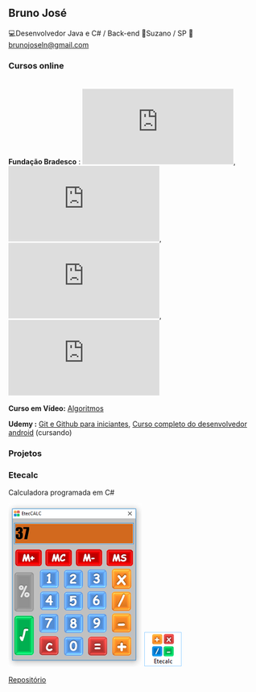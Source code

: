 ## Bruno José<br>
:computer:Desenvolvedor Java e C# / Back-end
:european_post_office:Suzano / SP
:email: brunojoseln@gmail.com

### Cursos online</br></br>

**Fundação Bradesco** :                                                                                                       ![C#](https://github.com/brunojoseln/Curriculo/blob/master/Certificados/Certificado%20C%23.pdf), ![Modelagem de dados](https://github.com/brunojoseln/Curriculo/blob/master/Certificados/Certificado%20-%20Modelagem%20de%20dados.pdf),                                                                         ![Ilustração e design gráfico](https://github.com/brunojoseln/Curriculo/blob/master/Certificados/Certificado%20-%20Ilustra%C3%A7%C3%A3o%20e%20Design%20Gr%C3%A1fico%20para%20web.pdf),                                                                     ![Windows 7](https://github.com/brunojoseln/Curriculo/blob/master/Certificados/Certificado%20Windows%207.pdf)<br>

**Curso em Vídeo:** [Algoritmos](https://github.com/brunojoseln/Curriculo/blob/master/Certificados/Certificado.jpeg)

**Udemy :** [Git e Github para iniciantes](https://www.udemy.com/git-e-github-para-iniciantes/), [Curso completo do desenvolvedor android](https://www.udemy.com/curso-completo-do-desenvolvedor-android/) (cursando)

### Projetos

### Etecalc
Calculadora programada em C#

![Eteccalc](https://github.com/brunojoseln/Curriculo/blob/master/imagens/Programa.png)
![Eteccalc](https://github.com/brunojoseln/Curriculo/blob/master/imagens/icone.png)


[Repositório](https://github.com/brunojoseln/EtecCalc)
